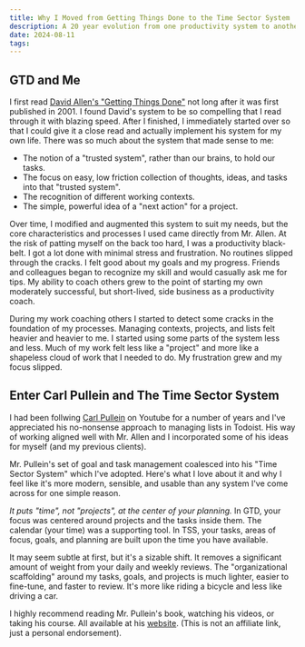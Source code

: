 ```yaml
---
title: Why I Moved from Getting Things Done to the Time Sector System
description: A 20 year evolution from one productivity system to another.
date: 2024-08-11
tags:
---
```

## GTD and Me
I first read [David Allen's "Getting Things Done"](https://gettingthingsdone.com/) not long after it was first published in 2001. I found David's system to be so compelling that I read through it with blazing speed. After I finished, I immediately started over so that I could give it a close read and actually implement his system for my own life. There was so much about the system that made sense to me:
- The notion of a "trusted system", rather than our brains, to hold our tasks.
- The focus on easy, low friction collection of thoughts, ideas, and tasks into that "trusted system".
- The recognition of different working contexts.
- The simple, powerful idea of a "next action" for a project.

Over time, I modified and augmented this system to suit my needs, but the core characteristics and processes I used came directly from Mr. Allen. At the risk of patting myself on the back too hard, I was a productivity black-belt. I got a lot done with minimal stress and frustration. No routines slipped through the cracks. I felt good about my goals and my progress. Friends and colleagues began to recognize my skill and would casually ask me for tips. My ability to coach others grew to the point of starting my own moderately successful, but short-lived, side business as a productivity coach.

During my work coaching others I started to detect some cracks in the foundation of my processes. Managing contexts, projects, and lists felt heavier and heavier to me. I started using some parts of the system less and less. Much of my work felt less like a "project" and more like a shapeless cloud of work that I needed to do. My frustration grew and my focus slipped.
## Enter Carl Pullein and The Time Sector System
I had been follwing [Carl Pullein](https://www.carlpullein.com/) on Youtube for a number of years and I've appreciated his no-nonsense approach to managing lists in Todoist. His way of working aligned well with Mr. Allen and I incorporated some of his ideas for myself (and my previous clients).

Mr. Pullein's set of goal and task management coalesced into his "Time Sector System" which I've adopted. Here's what I love about it and why I feel like it's more modern, sensible, and usable than any system I've come across for one simple reason.

*It puts "time", not "projects", at the center of your planning.* In GTD, your focus was centered around projects and the tasks inside them. The calendar (your time) was a supporting tool. In TSS, your tasks, areas of focus, goals, and planning are built upon the time you have available.

It may seem subtle at first, but it's a sizable shift. It removes a significant amount of weight from your daily and weekly reviews. The "organizational scaffolding" around my tasks, goals, and projects is much lighter, easier to fine-tune, and faster to review. It's more like riding a bicycle and less like driving a car.

I highly recommend reading Mr. Pullein's book, watching his videos, or taking his course. All available at his [website](https://www.carlpullein.com/). (This is not an affiliate link, just a personal endorsement).


